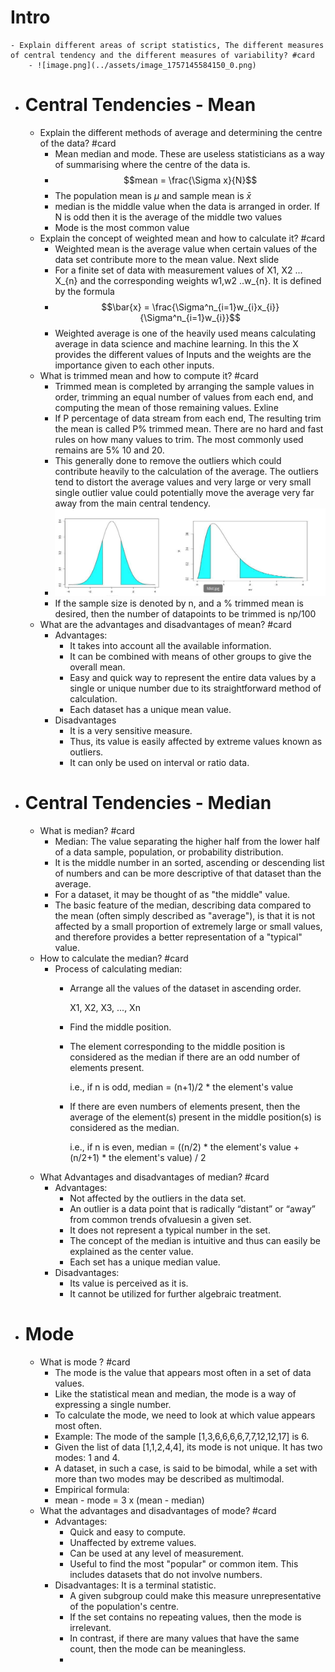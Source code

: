 # Intro
	- Explain different areas of script statistics, The different measures of central tendency and the different measures of variability? #card
		- ![image.png](../assets/image_1757145584150_0.png)
- # Central Tendencies - Mean
	- Explain the different methods of average and determining the centre of the data? #card
		- Mean median and mode. These are useless statisticians as a way of summarising where the centre of the data is.
		- $$mean = \frac{\Sigma x}{N}$$
		- The population mean is $\mu$ and sample mean is $\bar{x}$
		- median is the middle value when the data is arranged in order. If N is odd then it is the average of the middle two values
		- Mode  is the most common value
	- Explain the concept of weighted mean and how to calculate it? #card
		- Weighted mean is the average value when certain values of the data set contribute more to the mean value. Next slide
		- For a finite set of data with measurement values of X1, X2 ... X_{n} and the corresponding weights w1,w2 ..w_{n}. It is defined by the formula
		- $$\bar{x} = \frac{\Sigma^n_{i=1}w_{i}x_{i}}{\Sigma^n_{i=1}w_{i}}$$
		- Weighted average is one of the heavily used means calculating average in data science and machine learning. In this the X provides the different values of Inputs and the weights are the importance given to each other inputs.
	- What is trimmed mean and how to compute it? #card
		- Trimmed mean is completed by arranging the sample values in order, trimming an equal number of values from each end, and computing the mean of those remaining values. Exline
		- If P percentage of data stream from each end, The resulting trim the mean is called P% trimmed mean. There are no hard and fast rules on how many values to trim. The most commonly used remains are 5% 10 and 20.
		- This generally done to remove the outliers which could contribute heavily to the calculation of the average. The outliers tend to distort the average values and very large or very small single outlier value could potentially move the average very far away from the main central tendency.
		- ![image.png](../assets/image_1757146626583_0.png)
		- If the sample  size is denoted by n, and a % trimmed mean is desired, then the number of datapoints to be trimmed is np/100
	- What are the advantages and disadvantages of mean? #card
		- Advantages:
			- It takes into account all the available information.
			- It can be combined with means of other groups to give the overall mean.
			- Easy and quick way to represent the entire data values by a single or unique number due to its straightforward method of calculation.
			- Each dataset has a unique mean value.
		- Disadvantages
			- It is a very sensitive measure.
			- Thus, its value is easily affected by extreme values known as outliers.
			- It can only be used on interval or ratio data.
- # Central Tendencies - Median
	- What is median? #card
		- Median: The value separating the higher half from the lower half of a data sample, population, or probability distribution.
		- It is the middle number in an sorted, ascending or descending list of numbers and can be more descriptive of that dataset than the average.
		- For a dataset, it may be thought of as "the middle" value.
		- The basic feature of the median, describing data compared to the mean (often simply described as "average"), is that it is not affected by a small proportion of extremely large or small values, and therefore provides a better representation of a "typical" value.
	- How to calculate the median? #card
		- Process of calculating median:
			- Arrange all the values of the dataset in ascending order.
			  
			  X1, X2, X3, ..., Xn
			- Find the middle position.
			- The element corresponding to the middle position is considered as the median if there are an odd number of elements present.
			  
			  i.e., if n is odd, median = (n+1)/2 * the element's value
			- If there are even numbers of elements present, then the average of the element(s) present in the middle position(s) is considered as the median.
			  
			  i.e., if n is even, median = ((n/2) * the element's value + (n/2+1) * the element's value) / 2
	- What Advantages and disadvantages of median? #card
		- Advantages:
			- Not affected by the outliers in the data set.
			- An outlier is a data point that is radically “distant” or “away” from common trends ofvaluesin a given set.
			- It does not represent a typical number in the set.
			- The concept of the median is intuitive and thus can easily be explained as the center value.
			- Each set has a unique median value.
		- Disadvantages:
			- Its value is perceived as it is.
			- It cannot be utilized for further algebraic treatment.
- # Mode
	- What is mode ? #card
		- The mode is the value that appears most often in a set of data values.
		- Like the statistical mean and median, the mode is a way of expressing a single number.
		- To calculate the mode, we need to look at which value appears most often.
		- Example: The mode of the sample [1,3,6,6,6,6,7,7,12,12,17] is 6.
		- Given the list of data [1,1,2,4,4], its mode is not unique. It has two modes: 1 and 4.
		- A dataset, in such a case, is said to be bimodal, while a set with more than two modes may be described as multimodal.
		- Empirical formula:
		- mean - mode = 3 x (mean - median)
	- What the advantages and disadvantages of mode? #card
		- Advantages:
			- Quick and easy to compute.
			- Unaffected by extreme values.
			- Can be used at any level of measurement.
			- Useful to find the most "popular" or common item. This includes datasets that do not involve numbers.
		- Disadvantages: It is a terminal statistic.
			- A given subgroup could make this measure unrepresentative of the population's centre.
			- If the set contains no repeating values, then the mode is irrelevant.
			- In contrast, if there are many values that have the same count, then the mode can be meaningless.
			-